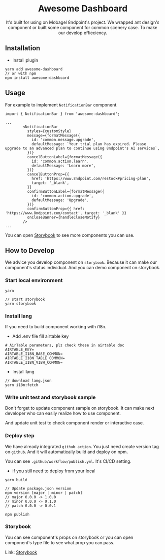 <h1 align="center">
    Awesome Dashboard
</h1>

<div align="center">

It's built for using on Mobagel 8ndpoint's project. We wrapped ant design's component or built some component for common scenery case. To make our develop effieciency.

</div>

## Installation

- Install plugin 
```
yarn add awesome-dashboard
// or with npm
npm install awesome-dashboard
```

## Usage
For example to implement `NotificationBar` component.

```
import { NotificationBar } from 'awesome-dashboard';

...
        <NotificationBar
          styles={customStyle}
          message={formatMessage({
            id: 'common.message.upgrade',
            defaultMessage: `Your trial plan has expired. Please upgrade to an advanced plan to continue using 8ndpoint's AI services`,
          })}
          cancelButtonLabel={formatMessage({
            id: 'common.action.learn',
            defaultMessage: 'Learn more',
          })}
          cancelButtonProp={{
            href: 'https://www.8ndpoint.com/restock#pricing-plan',
            target: '_blank',
          }}
          confirmButtonLabel={formatMessage({
            id: 'common.action.upgrade',
            defaultMessage: 'Upgrade',
          })}
          confirmButtonProp={{ href: 'https://www.8ndpoint.com/contact', target: '_blank' }}
          onCloseBanner={handleCloseNotify}
        />
...
```

You can open [Storybook](https://mobagel.github.io/awesome-dashboard/ "Storybook") to see more components you can use.

## How to Develop
We advice you develop component on `storybook`. Because it can make our component's status individual. And you can demo component on storybook.

### Start local environment
```
yarn

// start storybook
yarn storybook
```

### Install lang
If you need to build component working with i18n.

- Add .env file fill airtable key
```
# AirTable parameters, plz check these in airtable doc
AIRTABLE_KEY=
AIRTABLE_I18N_BASE_COMMON=
AIRTABLE_I18N_TABLE_COMMON=
AIRTABLE_I18N_VIEW_COMMON=
```

- Install lang
```
// download lang.json
yarn i18n:fetch
```

### Write unit test and storybook sample
Don't forget to update component sample on storybook. It can make next developer who can easily realize how to use component.

And update unit test to check component render or interactive case.

### Deploy step
We have already integrated `github action`. You just need create version tag on `github`. And it will automatically build and deploy on npm.

You can see `.github/workflow/publish.yml`. It's CI/CD setting.


- if you still need to deploy from your local
```
yarn build

// Update package.json version
npm version [major | minor | patch]
// major 0.0.0 -> 1.0.0
// minor 0.0.0 -> 0.1.0
// patch 0.0.0 -> 0.0.1

npm publish
```

### Storybook
You can see component's props on storybook or you can open component's type file to see what prop you can pass.

Link: [Storybook](https://mobagel.github.io/awesome-dashboard/ "Storybook")
